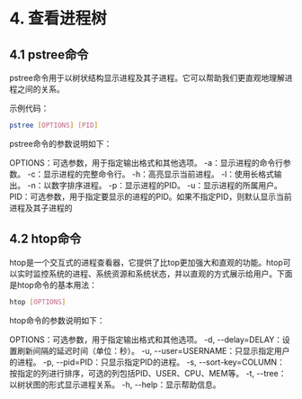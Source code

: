 # 4. 查看进程树
## 4.1 pstree命令
pstree命令用于以树状结构显示进程及其子进程。它可以帮助我们更直观地理解进程之间的关系。

示例代码：

```bash
pstree [OPTIONS] [PID]

```

pstree命令的参数说明如下：

OPTIONS：可选参数，用于指定输出格式和其他选项。
-a：显示进程的命令行参数。
-c：显示进程的完整命令行。
-h：高亮显示当前进程。
-l：使用长格式输出。
-n：以数字排序进程。
-p：显示进程的PID。
-u：显示进程的所属用户。
PID：可选参数，用于指定要显示的进程的PID。如果不指定PID，则默认显示当前进程及其子进程的

## 4.2 htop命令
htop是一个交互式的进程查看器，它提供了比top更加强大和直观的功能。htop可以实时监控系统的进程、系统资源和系统状态，并以直观的方式展示给用户。下面是htop命令的基本用法：

```bash
htop [OPTIONS]
```

htop命令的参数说明如下：

OPTIONS：可选参数，用于指定输出格式和其他选项。
-d, --delay=DELAY：设置刷新间隔的延迟时间（单位：秒）。
-u, --user=USERNAME：只显示指定用户的进程。
-p, --pid=PID：只显示指定PID的进程。
-s, --sort-key=COLUMN：按指定的列进行排序，可选的列包括PID、USER、CPU、MEM等。
-t, --tree：以树状图的形式显示进程关系。
-h, --help：显示帮助信息。
